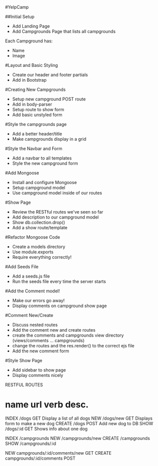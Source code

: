#YelpCamp

##Initial Setup
* Add Landing Page
* Add Campgrounds Page that lists all campgrounds

Each Campground has:
   * Name
   * Image

#Layout and Basic Styling
* Create our header and footer partials
* Add in Bootstrap

#Creating New Campgrounds
* Setup new campground POST route
* Add in body-parser
* Setup route to show form
* Add basic unstyled form

#Style the campgrounds page
* Add a better header/title
* Make campgrounds display in a grid

#Style the Navbar and Form
* Add a navbar to all templates
* Style the new campground form

#Add Mongoose
* Install and configure Mongoose
* Setup campground model
* Use campground model inside of our routes

#Show Page
* Review the RESTful routes we've seen so far
* Add description to our campground model
* Show db.collection.drop()
* Add a show route/template

#Refactor Mongoose Code
* Create a models directory
* Use module.exports
* Require everything correctly!

#Add Seeds File
* Add a seeds.js file
* Run the seeds file every time the server starts

#Add the Comment model!
* Make our errors go away!
* Display comments on campground show page

#Comment New/Create
* Discuss nested routes
* Add the comment new and create routes
* create the comments and campgrounds view directory (views/comments ... campgrounds)
* change the routes and the res.render() to the correct ejs file
* Add the new comment form

#Style Show Page
* Add sidebar to show page
* Display comments nicely


RESTFUL ROUTES

name      url      verb    desc.
===============================================
INDEX   /dogs      GET   Display a list of all dogs
NEW     /dogs/new  GET   Displays form to make a new dog
CREATE  /dogs      POST  Add new dog to DB
SHOW    /dogs/:id  GET   Shows info about one dog

INDEX   /campgrounds
NEW     /campgrounds/new
CREATE  /campgrounds
SHOW    /campgrounds/:id

NEW     campgrounds/:id/comments/new    GET
CREATE  campgrounds/:id/comments        POST